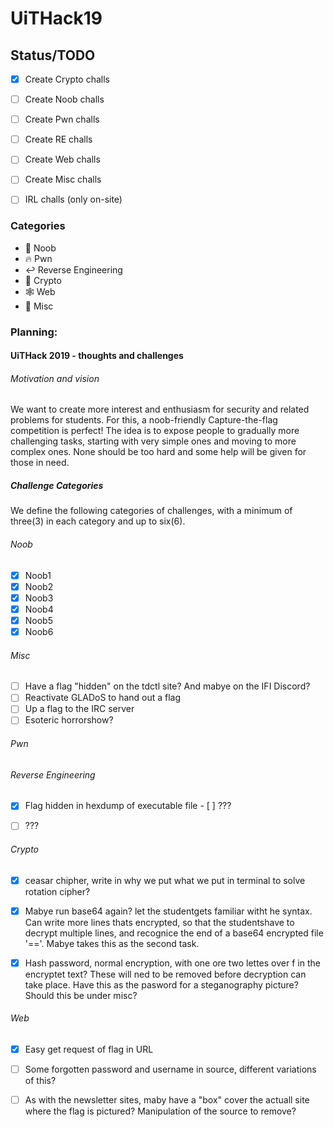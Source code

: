 # UiTHack19

## Status/TODO
- [X] Create Crypto challs
    
- [ ] Create Noob challs

- [ ] Create Pwn challs

- [ ] Create RE challs

- [ ] Create Web challs

- [ ] Create Misc challs

- [ ] IRL challs (only on-site)


### Categories
* :baby: Noob
* :fire: Pwn
* :leftwards_arrow_with_hook: Reverse Engineering
* :closed_lock_with_key: Crypto
* :spider_web: Web
* :rainbow: Misc

### Planning:

#### UiTHack 2019 - thoughts and challenges

###### Motivation and vision
We want to create more interest and enthusiasm for security and related problems for students. 
For this, a noob-friendly Capture-the-flag competition is perfect!
The idea is to expose people to gradually more challenging tasks, starting with very simple ones and moving to more complex ones. None should be too hard and some help will be given for those in need. 

##### Challenge Categories
We define the following categories of challenges, with a minimum of three(3) in each category and up to six(6).
###### Noob
- [X] Noob1
- [X] Noob2
- [X] Noob3
- [X] Noob4
- [X] Noob5
- [X] Noob6

###### Misc
- [ ] Have a flag "hidden" on the tdctl site? And mabye on the IFI Discord?
- [ ] Reactivate GLADoS to hand out a flag
- [ ] Up a flag to the IRC server
- [ ] Esoteric horrorshow?

###### Pwn


###### Reverse Engineering
- [X] Flag hidden in hexdump of executable file
- [ ] ???
- [ ] ???


###### Crypto
 
- [X] ceasar chipher, write in why we put what we put in terminal to solve rotation cipher?   
- [X] Mabye run base64 again? let the studentgets familiar witht he syntax. Can write more lines thats encrypted, so that the studentshave to decrypt multiple lines, and recognice the end of a base64 encrypted file '=='. Mabye takes this as the second task.
- [X] Hash password, normal encryption, with one ore two lettes over f in the encryptet text? These will ned to be removed before decryption can take place. Have this as the pasword for a steganography picture? Should this be under misc? 


###### Web
- [X] Easy get request of flag in URL
- [ ] Some forgotten password and username in source, different variations of this?
- [ ] As with the newsletter sites, maby have a "box" cover the actuall site where the flag is pictured? Manipulation of the source to remove?


